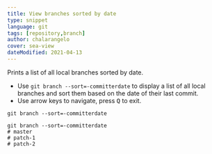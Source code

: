 ```yaml
---
title: View branches sorted by date
type: snippet
language: git
tags: [repository,branch]
author: chalarangelo
cover: sea-view
dateModified: 2021-04-13
---
```


Prints a list of all local branches sorted by date.

- Use `git branch --sort=-committerdate` to display a list of all local branches and sort them based on the date of their last commit.
- Use arrow keys to navigate, press <kbd>Q</kbd> to exit.

```shell
git branch --sort=-committerdate
```

```shell
git branch --sort=-committerdate
# master
# patch-1
# patch-2
```
